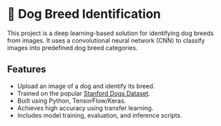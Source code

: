 # 🐶 Dog Breed Identification

This project is a deep learning-based solution for identifying dog breeds from images. It uses a convolutional neural network (CNN) to classify images into predefined dog breed categories.

## Features

- Upload an image of a dog and identify its breed.
- Trained on the popular [Stanford Dogs Dataset](http://vision.stanford.edu/aditya86/ImageNetDogs/).
- Built using Python, TensorFlow/Keras.
- Achieves high accuracy using transfer learning.
- Includes model training, evaluation, and inference scripts.
